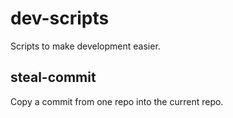 # dev-scripts

Scripts to make development easier.

## steal-commit

Copy a commit from one repo into the current repo.